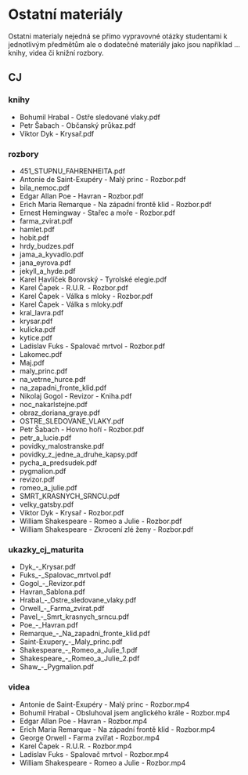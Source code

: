 # Ostatní materiály
Ostatni materialy nejedná se přímo vypravovné otázky studentami k jednotlivým předmětům ale o dodatečné materiály jako jsou například ... knihy, videa či knižní rozbory.

## CJ 

### knihy
- Bohumil Hrabal - Ostře sledované vlaky.pdf
- Petr Šabach - Občanský průkaz.pdf
- Viktor Dyk - Krysař.pdf

### rozbory
- 451_STUPNU_FAHRENHEITA.pdf
- Antonie de Saint-Exupéry - Malý princ - Rozbor.pdf
- bila_nemoc.pdf
- Edgar Allan Poe - Havran - Rozbor.pdf
- Erich Maria Remarque - Na západní frontě klid - Rozbor.pdf
- Ernest Hemingway - Stařec a moře - Rozbor.pdf
- farma_zvirat.pdf
- hamlet.pdf
- hobit.pdf
- hrdy_budzes.pdf
- jama_a_kyvadlo.pdf
- jana_eyrova.pdf
- jekyll_a_hyde.pdf
- Karel Havlíček Borovský - Tyrolské elegie.pdf
- Karel Čapek - R.U.R. - Rozbor.pdf
- Karel Čapek - Válka s mloky - Rozbor.pdf
- Karel Čapek - Válka s mloky.pdf
- kral_lavra.pdf
- krysar.pdf
- kulicka.pdf
- kytice.pdf
- Ladislav Fuks - Spalovač mrtvol - Rozbor.pdf
- Lakomec.pdf
- Maj.pdf
- maly_princ.pdf
- na_vetrne_hurce.pdf
- na_zapadni_fronte_klid.pdf
- Nikolaj Gogol - Revizor - Kniha.pdf
- noc_nakarlstejne.pdf
- obraz_doriana_graye.pdf
- OSTRE_SLEDOVANE_VLAKY.pdf
- Petr Šabach - Hovno hoří - Rozbor.pdf
- petr_a_lucie.pdf
- povidky_malostranske.pdf
- povidky_z_jedne_a_druhe_kapsy.pdf
- pycha_a_predsudek.pdf
- pygmalion.pdf
- revizor.pdf
- romeo_a_julie.pdf
- SMRT_KRASNYCH_SRNCU.pdf
- velky_gatsby.pdf
- Viktor Dyk - Krysař - Rozbor.pdf
- William Shakespeare - Romeo a Julie - Rozbor.pdf
- William Shakespeare - Zkrocení zlé ženy - Rozbor.pdf

### ukazky_cj_maturita
- Dyk_-_Krysar.pdf
- Fuks_-_Spalovac_mrtvol.pdf
- Gogol_-_Revizor.pdf
- Havran_Sablona.pdf
- Hrabal_-_Ostre_sledovane_vlaky.pdf
- Orwell_-_Farma_zvirat.pdf
- Pavel_-_Smrt_krasnych_srncu.pdf
- Poe_-_Havran.pdf
- Remarque_-_Na_zapadni_fronte_klid.pdf
- Saint-Exupery_-_Maly_princ.pdf
- Shakespeare_-_Romeo_a_Julie_1.pdf
- Shakespeare_-_Romeo_a_Julie_2.pdf
- Shaw_-_Pygmalion.pdf

### videa
- Antonie de Saint-Exupéry - Malý princ - Rozbor.mp4
- Bohumil Hrabal - Obsluhoval jsem anglického krále - Rozbor.mp4
- Edgar Allan Poe - Havran - Rozbor.mp4
- Erich Maria Remarque - Na západní frontě klid - Rozbor.mp4
- George Orwell - Farma zvířat - Rozbor.mp4
- Karel Čapek - R.U.R. - Rozbor.mp4
- Ladislav Fuks - Spalovač mrtvol - Rozbor.mp4
- William Shakespeare - Romeo a Julie - Rozbor.mp4

